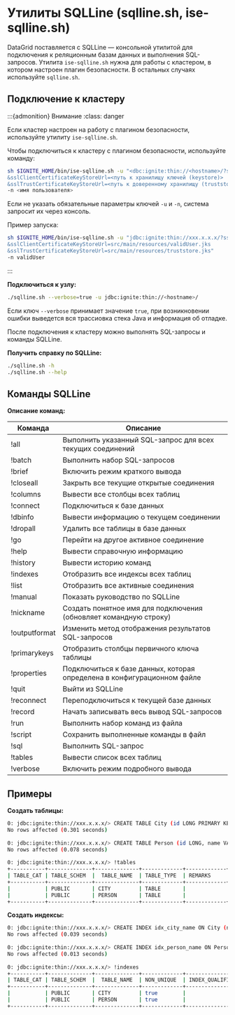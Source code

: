 # Утилиты SQLLine (sqlline.sh, ise-sqlline.sh)

DataGrid поставляется с SQLLine — консольной утилитой для подключения к реляционным базам данных и выполнения SQL-запросов. Утилита `ise-sqlline.sh` нужна для работы с кластером, в котором настроен плагин безопасности. В остальных случаях используйте `sqlline.sh`.

## Подключение к кластеру

:::{admonition} Внимание
:class: danger

Если кластер настроен на работу с плагином безопасности, используйте утилиту `ise-sqlline.sh`.

Чтобы подключиться к кластеру с плагином безопасности, используйте команду:

```bash
sh $IGNITE_HOME/bin/ise-sqlline.sh -u "<dbc:ignite:thin://<hostname>/?sslMode=require
&sslClientCertificateKeyStoreUrl=<путь к хранилищу ключей (keystore)>
&sslTrustCertificateKeyStoreUrl=<путь к доверенному хранилищу (truststore)>"
-n <имя пользователя>
```

Если не указать обязательные параметры ключей `-u` и `-n`, система запросит их через консоль.

Пример запуска:

```bash
sh $IGNITE_HOME/bin/ise-sqlline.sh -u "jdbc:ignite:thin://xxx.x.x.x/?sslMode=require
&sslClientCertificateKeyStoreUrl=src/main/resources/validUser.jks
&sslTrustCertificateKeyStoreUrl=src/main/resources/truststore.jks"
-n validUser
```
:::

**Подключиться к узлу:**

```bash
./sqlline.sh --verbose=true -u jdbc:ignite:thin://<hostname>/
```

Если ключ `--verbose` принимает значение `true`, при возникновении ошибки выведется вся трассиовка стека Java и информация об отладке.

После подключения к кластеру можно выполнять SQL-запросы и команды SQLLine.

**Получить справку по SQLLine:**

```bash
./sqlline.sh -h
./sqlline.sh --help
```

## Команды SQLLine

**Описание команд:**

| Команда | Описание |
|---|---|
| !all | Выполнить указанный SQL-запрос для всех текущих соединений |
| !batch | Выполнить набор SQL-запросов |
| !brief | Включить режим краткого вывода |
| !closeall | Закрыть все текущие открытые соединения |
| !columns | Вывести все столбцы всех таблиц |
| !connect | Подключиться к базе данных |
| !dbinfo | Вывести информацию о текущем соединении |
| !dropall | Удалить все таблицы в базе данных |
| !go | Перейти на другое активное соединение |
| !help | Вывести справочную информацию |
| !history | Вывести историю команд |
| !indexes | Отобразить все индексы всех таблиц |
| !list | Отобразить все активные соединения |
| !manual | Показать руководство по SQLLine |
| !nickname | Создать понятное имя для подключения (обновляет командную строку) |
| !outputformat | Изменить метод отображения результатов SQL-запросов |
| !primarykeys | Отобразить столбцы первичного ключа таблицы |
| !properties | Подключиться к базе данных, которая определена в конфигурационном файле |
| !quit | Выйти из SQLLine |
| !reconnect | Переподключиться к текущей базе данных |
| !record | Начать записывать весь вывод SQL-запросов |
| !run | Выполнить набор команд из файла |
| !script | Сохранить выполненные команды в файл |
| !sql | Выполнить SQL-запрос |
| !tables | Вывести список всех таблиц |
| !verbose | Включить режим подробного вывода |

## Примеры

**Создать таблицы:**

```bash
0: jdbc:ignite:thin://xxx.x.x.x/> CREATE TABLE City (id LONG PRIMARY KEY, name VARCHAR) WITH "template=replicated";
No rows affected (0.301 seconds)
 
0: jdbc:ignite:thin://xxx.x.x.x/> CREATE TABLE Person (id LONG, name VARCHAR, city_id LONG, PRIMARY KEY (id, city_id))WITH "backups=1, affinityKey=city_id";
No rows affected (0.078 seconds)
 
0: jdbc:ignite:thin://xxx.x.x.x/> !tables
+-----------+--------------+--------------+-------------+-------------+
| TABLE_CAT | TABLE_SCHEM  |  TABLE_NAME  | TABLE_TYPE  | REMARKS     |
+-----------+--------------+--------------+-------------+-------------+
|           | PUBLIC       | CITY         | TABLE       |             |
|           | PUBLIC       | PERSON       | TABLE       |             |
+-----------+--------------+--------------+-------------+-------------+
```

**Создать индексы:**

```bash
0: jdbc:ignite:thin://xxx.x.x.x/> CREATE INDEX idx_city_name ON City (name);
No rows affected (0.039 seconds)
 
0: jdbc:ignite:thin://xxx.x.x.x/> CREATE INDEX idx_person_name ON Person (name);
No rows affected (0.013 seconds)
 
0: jdbc:ignite:thin://xxx.x.x.x/> !indexes
+-----------+--------------+--------------+-------------+-----------------+
| TABLE_CAT | TABLE_SCHEM  |  TABLE_NAME  | NON_UNIQUE  | INDEX_QUALIFIER |
+-----------+--------------+--------------+-------------+-----------------+
|           | PUBLIC       | CITY         | true        |                 |
|           | PUBLIC       | PERSON       | true        |                 |
+-----------+--------------+--------------+-------------+-----------------+
```